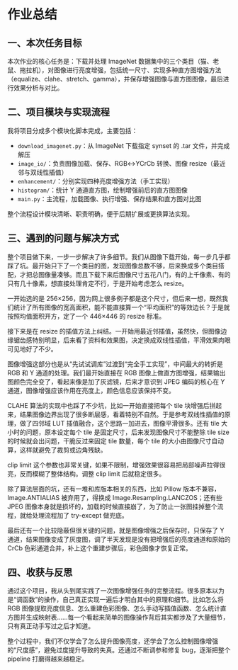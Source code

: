 # 作业总结

## 一、本次任务目标

本次作业的核心任务是：下载并处理 ImageNet 数据集中的三个类目（猫、老鼠、拖拉机），对图像进行亮度增强，包括统一尺寸、实现多种直方图增强方法（equalize、clahe、stretch、gamma），并保存增强图像与直方图图像，最后进行效果分析与对比。

## 二、项目模块与实现流程

我将项目分成多个模块化脚本完成，主要包括：

* `download_imagenet.py`：从 ImageNet 下载指定 synset 的 .tar 文件，并完成解压
* `image_io/`：负责图像加载、保存、RGB↔YCrCb 转换、图像 resize（最近邻与双线性插值）
* `enhancement/`：分别实现四种亮度增强方法（手工实现）
* `histogram/`：统计 Y 通道直方图，绘制增强前后的直方图图像
* `main.py`：主流程，加载图像、执行增强、保存结果和直方图对比图

整个流程设计模块清晰、职责明确，便于后期扩展或更换算法实现。

## 三、遇到的问题与解决方式

整个项目做下来，一步一步解决了许多细节。我们从图像下载开始，每一步几乎都踩了坑。最开始只下了一个类目的图，发现图像总数不够，后来换成多个类目搭配，才把总图像量凑够。而且下载下来后图像尺寸五花八门，有的上千像素、有的只有几十像素，想直接处理肯定不行，于是开始考虑怎么 resize。

一开始选的是 256×256，因为网上很多例子都是这个尺寸，但后来一想，既然我们统计了所有图像的宽高面积，能不能直接算一个“平均面积”的等效边长？于是就按照均值面积开方，定了一个 446×446 的 resize 标准。

接下来是在 resize 的插值方法上纠结。一开始用最近邻插值，虽然快，但图像边缘锯齿感特别明显，后来看了资料和效果图，决定换成双线性插值，平滑效果肉眼可见地好了不少。

图像增强这部分也是从“先试试调库”过渡到“完全手工实现”，中间最大的转折是 RGB 和 Y 通道的处理。我们最开始直接在 RGB 图像上做直方图增强，结果输出图颜色完全变了，看起来像是加了灰滤镜，后来才意识到 JPEG 编码的核心在 Y 通道，图像增强应该作用在亮度上，颜色信息应该保持不变。

CLAHE 算法的实现中也踩了不少坑，比如一开始直接把每个 tile 块增强后拼起来，结果图像边界出现了很多断层感，看着特别不自然。于是参考双线性插值的原理，做了四邻域 LUT 插值融合，这个思路一加进去，图像平滑很多。还有 tile 大小时的问题，原本设定每个 tile 是固定尺寸，后来发现图像尺寸不能整除 tile size 的时候就会出问题，干脆反过来固定 tile 数量，每个 tile 的大小由图像尺寸自动算，这样就避免了裁剪或边角残缺。

clip limit 这个参数也非常关键，如果不限制，增强效果很容易把局部噪声拉得很亮，反而模糊了整体结构。调整 clip limit 后就稳定很多。

除了算法层面的坑，还有一堆和库版本相关的东西，比如 Pillow 版本不兼容，Image.ANTIALIAS 被弃用了，得换成 Image.Resampling.LANCZOS；还有些 JPEG 图像本身就是损坏的，加载的时候直接崩了，为了防止一张图挂掉整个流程，就给处理流程加了 try-except 做兜底。

最后还有一个比较隐蔽但很关键的问题，就是图像增强之后保存时，只保存了 Y 通道，结果图像变成了灰度图，调了半天发现是没有把增强后的亮度通道和原始的 CrCb 色彩通道合并，补上这个重建步骤后，彩色图像才恢复正常。

## 四、收获与反思

通过这个项目，我从头到尾实践了一次图像增强任务的完整流程。很多原本以为是“调函数”的操作，自己真正实现一遍后才明白其中的原理和细节。比如怎么将 RGB 图像提取亮度信息、怎么重建色彩图像、怎么手动写插值函数、怎么统计直方图并生成映射表……每一个看起来简单的图像操作背后其实都涉及了大量细节，只有真正动手写过之后才知道。

整个过程中，我们不仅学会了怎么提升图像亮度，还学会了怎么控制图像增强的“尺度感”，避免过度提升导致的失真。还通过不断调参和修复 bug，逐渐把整个 pipeline 打磨得越来越稳定。
